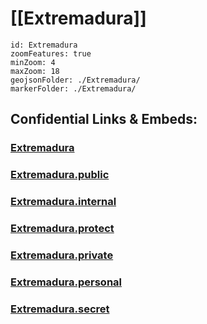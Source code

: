 # [[Extremadura]]


```leaflet
id: Extremadura
zoomFeatures: true 
minZoom: 4 
maxZoom: 18
geojsonFolder: ./Extremadura/
markerFolder: ./Extremadura/
```


## Confidential Links & Embeds: 

### [Extremadura](/_Standards/Earth/Continent/Europe/Europe~South/Spain/Provinces~Spain/Extremadura.md) 

### [Extremadura.public](/_public/Earth/Continent/Europe/Europe~South/Spain/Provinces~Spain/Extremadura.public.md) 

### [Extremadura.internal](/_internal/Earth/Continent/Europe/Europe~South/Spain/Provinces~Spain/Extremadura.internal.md) 

### [Extremadura.protect](/_protect/Earth/Continent/Europe/Europe~South/Spain/Provinces~Spain/Extremadura.protect.md) 

### [Extremadura.private](/_private/Earth/Continent/Europe/Europe~South/Spain/Provinces~Spain/Extremadura.private.md) 

### [Extremadura.personal](/_personal/Earth/Continent/Europe/Europe~South/Spain/Provinces~Spain/Extremadura.personal.md) 

### [Extremadura.secret](/_secret/Earth/Continent/Europe/Europe~South/Spain/Provinces~Spain/Extremadura.secret.md)

